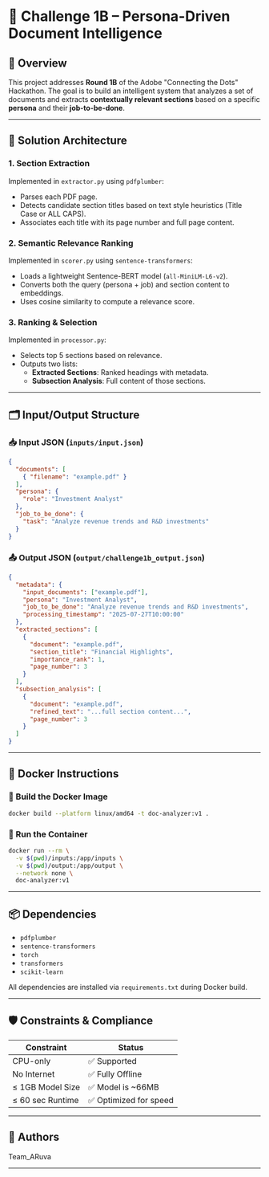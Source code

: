 # 🧠 Challenge 1B – Persona-Driven Document Intelligence

## 📘 Overview

This project addresses **Round 1B** of the Adobe "Connecting the Dots" Hackathon. The goal is to build an intelligent system that analyzes a set of documents and extracts **contextually relevant sections** based on a specific **persona** and their **job-to-be-done**.

---

## 🔧 Solution Architecture

### 1. **Section Extraction**

Implemented in `extractor.py` using `pdfplumber`:
- Parses each PDF page.
- Detects candidate section titles based on text style heuristics (Title Case or ALL CAPS).
- Associates each title with its page number and full page content.

### 2. **Semantic Relevance Ranking**

Implemented in `scorer.py` using `sentence-transformers`:
- Loads a lightweight Sentence-BERT model (`all-MiniLM-L6-v2`).
- Converts both the query (persona + job) and section content to embeddings.
- Uses cosine similarity to compute a relevance score.

### 3. **Ranking & Selection**

Implemented in `processor.py`:
- Selects top 5 sections based on relevance.
- Outputs two lists:
  - **Extracted Sections**: Ranked headings with metadata.
  - **Subsection Analysis**: Full content of those sections.

---

## 🗂️ Input/Output Structure

### 📥 Input JSON (`inputs/input.json`)
```json
{
  "documents": [
    { "filename": "example.pdf" }
  ],
  "persona": {
    "role": "Investment Analyst"
  },
  "job_to_be_done": {
    "task": "Analyze revenue trends and R&D investments"
  }
}
```

### 📤 Output JSON (`output/challenge1b_output.json`)
```json
{
  "metadata": {
    "input_documents": ["example.pdf"],
    "persona": "Investment Analyst",
    "job_to_be_done": "Analyze revenue trends and R&D investments",
    "processing_timestamp": "2025-07-27T10:00:00"
  },
  "extracted_sections": [
    {
      "document": "example.pdf",
      "section_title": "Financial Highlights",
      "importance_rank": 1,
      "page_number": 3
    }
  ],
  "subsection_analysis": [
    {
      "document": "example.pdf",
      "refined_text": "...full section content...",
      "page_number": 3
    }
  ]
}
```

---

## 🐳 Docker Instructions

### 🔨 Build the Docker Image

```bash
docker build --platform linux/amd64 -t doc-analyzer:v1 .
```

### 🚀 Run the Container

```bash
docker run --rm \
  -v $(pwd)/inputs:/app/inputs \
  -v $(pwd)/output:/app/output \
  --network none \
  doc-analyzer:v1
```

---

## 📦 Dependencies

- `pdfplumber`
- `sentence-transformers`
- `torch`
- `transformers`
- `scikit-learn`

All dependencies are installed via `requirements.txt` during Docker build.

---

## 🛡️ Constraints & Compliance

| Constraint        | Status                     |
|-------------------|----------------------------|
| CPU-only          | ✅ Supported               |
| No Internet       | ✅ Fully Offline           |
| ≤ 1GB Model Size  | ✅ Model is ~66MB          |
| ≤ 60 sec Runtime  | ✅ Optimized for speed     |

---

## 🧠 Authors 
Team_ARuva

---

